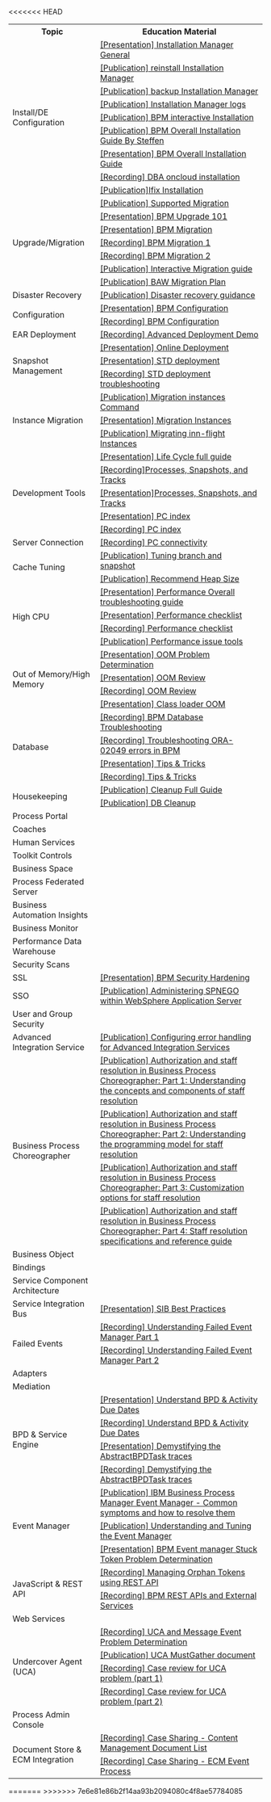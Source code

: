 
<<<<<<< HEAD

<table>
  <tr font-weight: 700;>
    <th>Topic</th>
    <th>Education Material</th>
  </tr>
  <tr>
    <td rowspan="9">Install/DE Configuration</td>
    <td><a href="https://ibm.ent.box.com/folder/43248527637" target="_blank">[Presentation] Installation Manager General</a> </td>
  </tr>
  <tr>
    <td><a href="http://www-01.ibm.com/support/docview.wss?uid=swg21290142" target="_blank">[Publication] reinstall Installation Manager</a> </td>
  </tr>
  <tr>
    <td><a href="http://www-01.ibm.com/support/docview.wss?uid=swg21665878" target="_blank">[Publication] backup Installation Manager</a> </td>
  </tr>
   <tr>
    <td><a href="https://www.ibm.com/support/knowledgecenter/en/SSVJJU_6.4.0/com.ibm.IBMDS.doc_6.4/c_ig_ibmim_sds_log_files.html" target="_blank">[Publication] Installation Manager logs</a> </td>
  </tr>
   <tr>
    <td><a href="https://www.ibm.com/support/knowledgecenter/SSFPJS_8.6.0/com.ibm.wbpm.imuc.doc/topics/bpm_roadmap_form.html" target="_blank">[Publication] BPM interactive Installation</a> </td>
  </tr>
   <tr>
    <td><a href="https://github.ibm.com/steffen-baumann/baw-iam-support/wiki/Installation-BPM%5CBAW" target="_blank">[Publication] BPM Overall Installation Guide By Steffen</a> </td>
  </tr>
   <tr>
    <td><a href="https://github.ibm.com/steffen-baumann/baw-iam-support/raw/master/BPM_BAW%20Installation/IBM%20BPM%20%26%20BAW%20Installation.pptx" target="_blank">[Presentation] BPM Overall Installation Guide</a> </td>
  </tr>
   <tr>
    <td><a href="https://ibm.ent.box.com/file/344592733326" target="_blank">[Recording] DBA oncloud installation</a> </td>
  </tr>
   <tr>
    <td><a href="https://www-01.ibm.com/support/docview.wss?uid=swg21417656" target="_blank">[Publication]Ifix Installation</a> </td>
  </tr>

  <tr>
    <td rowspan="7">Upgrade/Migration </td>
    <td><a href="http://www-01.ibm.com/support/docview.wss?uid=swg21610883" target="_blank">[Publication] Supported Migration </a></td>
  </tr>
  <tr>
    <td><a href="https://ibm.ent.box.com/file/308009602094" target="_blank">[Presentation] BPM Upgrade 101</a> </td>
  </tr>
  <tr>
    <td><a href="https://ibm.ent.box.com/file/308013203031" target="_blank">[Presentation] BPM Migration</a> </td>
  </tr>
  <tr>
    <td><a href="https://ibm.ent.box.com/file/308009616790" target="_blank">[Recording] BPM Migration 1</a> </td>
  </tr>
  <tr>
    <td><a href="https://ibm.ent.box.com/file/308019681748" target="_blank">[Recording] BPM Migration 2</a> </td>
  </tr>
  <tr>
    <td><a href="https://www.ibm.com/support/knowledgecenter/en/SSFPJS_8.6.0/com.ibm.wbpm.imuc.doc/topics/bpm_mig_roadmap_form.html" target="_blank">[Publication] Interactive Migration guide</a> </td>
  </tr>
  <tr>
    <td><a href="https://www.ibm.com/support/knowledgecenter/en/SS8JB4/com.ibm.wbpm.imuc.doc/topics/cpln_mig_planning.html" target="_blank">[Publication] BAW Migration Plan</a> </td>
  </tr>

  <tr>
    <td>Disaster Recovery</td>
    <td><a href="https://www.ibm.com/developerworks/bpm/library/techarticles/1504_richardson/1504_richardson.html" target="_blank">[Publication] Disaster recovery guidance</a>  </td>
  </tr>
  <tr>
    <td rowspan="2">Configuration</td>
    <td><a href="https://github.ibm.com/steffen-baumann/baw-iam-support/blob/master/BPM_BAW%20Configuration/BPM%20Configuration.pdf" target="_blank">[Presentation] BPM Configuration</a>  </td>
  </tr>

  <tr>
    <td><a href="https://raw.github.ibm.com/steffen-baumann/baw-iam-support/master/BPM_BAW%20Configuration/Presenation%20about%20Configuration.mp4?token=AACezrLZxtWLl-t0zefX3Vn8ek409dDFks5dJZqFwA%3D%3D" target="_blank">[Recording] BPM Configuration</a>  </td>
  </tr>
  <tr>
    <td>EAR Deployment</td>
    <td><a href="https://ibm.ent.box.com/file/253784405027" target="_blank">[Recording] Advanced Deployment Demo</a>  </td>
  </tr>
  <tr>
    <td rowspan="3">Snapshot Management</td>
    <td><a href="https://ibm.ent.box.com/file/170283106484" target="_blank">[Presentation] Online Deployment </a>  </td>
  </tr>
  <tr>
    <td><a href="http://ausgsa.ibm.com/projects/b/bpm_support/EducationSessions/BrownBagSeries/StdDeploy.ppt" target="_blank">[Presentation] STD deployment</a>  </td>
  </tr>
<tr>
    <td><a href="http://ausgsa.ibm.com/projects/b/bpm_support/EducationSessions/BrownBagSeries/StdDeployTroubleshoot.mov" target="_blank">[Recording] STD deployment troubleshooting</a>  </td>
  </tr>
  <tr>
    <td rowspan="3">Instance Migration</td>
    <td><a href="https://www.ibm.com/support/knowledgecenter/SSFPJS_8.6.0/com.ibm.wbpm.ref.doc/topics/rref_bpmmigrateinstances.html" target="_blank">[Publication] Migration instances Command </a>  </td>
  </tr>
  <tr>
    <td><a href="https://www.ibm.com/developerworks/bpm/bpmjournal/1305_norelus/1305_norelus-pdf.pdf" target="_blank">[Presentation] Migration Instances</a>  </td>
  </tr>
  <tr>
    <td><a href="https://developer.ibm.com/bpm/docs/upgrades-migration/migrating-flight-instances/" target="_blank">[Publication] Migrating inn-flight Instances</a>  </td>
  </tr>
  <tr>
    <td rowspan="5">Development Tools</td>
    <td><a href="https://ibm.ent.box.com/file/349720780731" target="_blank">[Presentation] Life Cycle full guide</a>  </td>
  </tr>
  <tr>
    <td><a href="http://ausgsa.ibm.com/projects/b/bpm_support/EducationSessions/BrownBagSeries/BrownBagL2.Snapshots.mov" target="_blank">[Recording]Processes, Snapshots, and Tracks</a>  </td>
  </tr>
  <tr>
    <td><a href="http://ausgsa.ibm.com/projects/b/bpm_support/EducationSessions/BrownBagSeries/Snapshots.ppt" target="_blank">[Presentation]Processes, Snapshots, and Tracks</a>  </td>
  </tr>
  <tr>
    <td><a href="https://ibm.ent.box.com/file/292882909910" target="_blank">[Presentation] PC index</a>  </td>
  </tr>
  <tr>
    <td><a href="https://ibm.ent.box.com/file/292886905756" target="_blank">[Recording] PC index </a>  </td>
  </tr>
  <tr>
    <td>Server Connection </td>
    <td><a href="https://ibm.ent.box.com/file/253787022399 " target="_blank">[Recording] PC connectivity </a>  </td>
  </tr>
  <tr>
    <td rowspan="2">Cache Tuning </td>
    <td><a href="https://www.ibm.com/developerworks/bpm/library/techarticles/1404_booz/1404_booz.html" target="_blank">[Publication] Tuning branch and snapshot</a>  </td>
  </tr>
  <tr>
    <td><a href="https://developer.ibm.com/answers/questions/310443/what-is-the-maximum-recommended-heap-size-in-bpm" target="_blank">[Publication] Recommend Heap Size </a>  </td>
  </tr>
  <tr>
    <td rowspan="4">High CPU </td>
    <td><a href="https://ibm.ent.box.com/file/312396653922" target="_blank">[Presentation] Performance Overall troubleshooting guide </a>  </td>
  </tr>
  <tr>
    <td><a href="https://ibm.ent.box.com/file/312387711615" target="_blank">[Presentation] Performance checklist </a>  </td>
  </tr>
  <tr>
    <td><a href="https://ibm.ent.box.com/file/313183589763" target="_blank">[Recording] Performance checklist</a>  </td>
  </tr>
  <tr>
    <td><a href="https://github.ibm.com/steffen-baumann/baw-iam-support/wiki/Memory-Reviews" target="_blank">[Publication] Performance issue tools </a>  </td>
  </tr>
  <tr>
    <td rowspan="4">Out of Memory/High Memory </td>
    <td><a href="https://ibm.ent.box.com/file/313146201513 " target="_blank">[Presentation] OOM Problem Determination </a>  </td>
  </tr>
  <tr>
    <td><a href="https://ibm.ent.box.com/file/313159223503 " target="_blank">[Presentation] OOM Review </a>  </td>
  </tr>
  <tr>
    <td><a href="https://ibm.ent.box.com/file/313159159080" target="_blank">[Recording] OOM Review</a>  </td>
  </tr>
  <tr>
    <td><a href="https://ibm.ent.box.com/file/317494289713 " target="_blank">[Presentation] Class loader OOM</a>  </td>
  </tr>
  <tr>
    <td rowspan="4">Database </td>
    <td><a href="https://ibm.ent.box.com/file/487267695971 " target="_blank">[Recording] BPM Database Troubleshooting</a>  </td>
  </tr>
  <tr>
    <td><a href="https://ibm.ent.box.com/file/487269891441 " target="_blank">[Recording] Troubleshooting ORA-02049 errors in BPM </a>  </td>
  </tr>
  <tr>
    <td><a href="https://ibm.ent.box.com/file/487256864492" target="_blank">[Presentation] Tips & Tricks</a>  </td>
  </tr>
  <tr>
    <td><a href="https://ibm.ent.box.com/file/487260006627" target="_blank">[Recording] Tips & Tricks</a>  </td>
  </tr>
  <tr>
    <td rowspan="2">Housekeeping </td>
    <td><a href="https://support.bp-3.com/hc/en-us/articles/115015928207-IBM-BPM-8-5-x-8-6-and-IBM-BAW-v-18-0-0-x-purging-cleanup-full-guide#know" target="_blank">[Publication] Cleanup Full Guide</a>  </td>
  </tr>
  <tr>
    <td><a href="https://developer.ibm.com/answers/questions/193115/how-do-i-know-the-when-the-bpm-databases-should-be/" target="_blank">[Publication] DB Cleanup </a>  </td>
  </tr>
  <tr>
    <td>Process Portal </td>
    <td><a href="" target="_blank"></a>  </td>
  </tr>
  <tr>
    <td>Coaches</td>
    <td><a href="" target="_blank"></a>  </td>
  </tr>
  <tr>
    <td>Human Services</td>
    <td><a href="" target="_blank"></a>  </td>
  </tr>
  <tr>
    <td>Toolkit Controls </td>
    <td><a href="" target="_blank"></a>  </td>
  </tr>
  <tr>
    <td>Business Space </td>
    <td><a href="" target="_blank"></a>  </td>
  </tr>
  <tr>
    <td>Process Federated Server </td>
    <td><a href="" target="_blank"></a>  </td>
  </tr>
  <tr>
    <td>Business Automation Insights</td>
    <td><a href="" target="_blank"></a>  </td>
  </tr>
  <tr>
    <td>Business Monitor</td>
    <td><a href="" target="_blank"></a>  </td>
  </tr>
  <tr>
    <td>Performance Data Warehouse </td>
    <td><a href="" target="_blank"></a>  </td>
  </tr>
  <tr>
    <td>Security Scans</td>
    <td><a href="" target="_blank"></a>  </td>
  </tr>
  <tr>
    <td>SSL </td>
    <td><a href="https://ibm.box.com/s/qznlfbcnvsrj3lrb7ckqqf3s33gry3c9" target="_blank">[Presentation] BPM Security Hardening </a>  </td>
  </tr>
  <tr>
    <td>SSO </td>
    <td><a href="https://www.ibm.com/developerworks/websphere/library/techarticles/0809_lansche/0809_lansche.html " target="_blank">[Publication] Administering SPNEGO within WebSphere Application Server</a>  </td>
  </tr>
  <tr>
    <td>User and Group Security </td>
    <td><a href="" target="_blank"></a>  </td>
  </tr>
  <tr>
    <td>Advanced Integration Service</td>
    <td><a href="https://www.ibm.com/developerworks/bpm/library/techarticles/1210_agrawal/1210_agrawal.html" target="_blank">[Publication] Configuring error handling for Advanced Integration Services </a>  </td>
  </tr>
  <tr>
    <td rowspan="4">Business Process Choreographer </td>
    <td><a href="http://www.ibm.com/developerworks/websphere/techjournal/0710_lind/0710_lind.html " target="_blank">[Publication] Authorization and staff resolution in Business Process Choreographer: Part 1: Understanding the concepts and components of staff resolution </a>  </td>
  </tr>
  <tr>
    <td><a href="http://www.ibm.com/developerworks/websphere/techjournal/0711_lind/0711_lind.html" target="_blank">[Publication] Authorization and staff resolution in Business Process Choreographer: Part 2: Understanding the programming model for staff resolution </a>  </td>
  </tr>
  <tr>
    <td><a href="http://www.ibm.com/developerworks/websphere/techjournal/0712_lind/0712_lind.html" target="_blank">[Publication] Authorization and staff resolution in Business Process Choreographer: Part 3: Customization options for staff resolution</a>  </td>
  </tr>
  <tr>
    <td><a href="http://www.ibm.com/developerworks/websphere/techjournal/0801_lind/0801_lind.html " target="_blank">[Publication] Authorization and staff resolution in Business Process Choreographer: Part 4: Staff resolution specifications and reference guide</a>  </td>
  </tr>
  <tr>
    <td>Business Object </td>
    <td><a href="" target="_blank"></a>  </td>
  </tr>
  <tr>
    <td>Bindings </td>
    <td><a href="" target="_blank"></a>  </td>
  </tr>
  <tr>
    <td>Service Component Architecture </td>
    <td><a href="" target="_blank"></a>  </td>
  </tr>
  <tr>
    <td>Service Integration Bus  </td>
    <td><a href="https://ibm.ent.box.com/file/488109406677" target="_blank">[Presentation] SIB Best Practices</a>  </td>
  </tr>
  <tr>
    <td rowspan="2">Failed Events </td>
    <td><a href="https://ibm.ent.box.com/file/161166157845 " target="_blank">[Recording] Understanding Failed Event Manager Part 1 </a>  </td>
  </tr>
  <tr>
    <td><a href="https://ibm.ent.box.com/file/161166225056 " target="_blank">[Recording] Understanding Failed Event Manager Part 2 </a>  </td>
  </tr>
  <tr>
    <td>Adapters  </td>
    <td><a href="" target="_blank"></a>  </td>
  </tr>
  <tr>
    <td>Mediation </td>
    <td><a href="" target="_blank"></a>  </td>
  </tr>
  <tr>
    <td rowspan="4">BPD & Service Engine </td>
    <td><a href="https://ibm.ent.box.com/file/208940938775 " target="_blank">[Presentation] Understand BPD & Activity Due Dates </a>  </td>
  </tr>
  <tr>
    <td><a href="https://ibm.ent.box.com/file/211392842556 " target="_blank">[Recording] Understand BPD & Activity Due Dates </a>  </td>
  </tr>
  <tr>
    <td><a href="https://ibm.ent.box.com/file/277536004751 " target="_blank">[Presentation] Demystifying the AbstractBPDTask traces </a>  </td>
  </tr>
  <tr>
    <td><a href="https://ibm.ent.box.com/file/277537936525 " target="_blank">[Recording] Demystifying the AbstractBPDTask traces </a>  </td>
  </tr>
  <tr>
    <td rowspan="3">Event Manager </td>
    <td><a href="https://www.ibm.com/developerworks/community/blogs/aimsupport/entry/ibm_bpm_event_manager_common_problems?lang=en" target="_blank">[Publication] IBM Business Process Manager Event Manager - Common symptoms and how to resolve them </a>  </td>
  </tr>
  <tr>
    <td><a href="https://www-01.ibm.com/support/docview.wss?uid=swg21439613 " target="_blank">[Publication] Understanding and Tuning the Event Manager </a>  </td>
  </tr>
  <tr>
    <td><a href="https://ibm.ent.box.com/file/487258546488 " target="_blank">[Presentation] BPM Event manager Stuck Token Problem Determination </a>  </td>
  </tr>
  <tr>
    <td rowspan="2">JavaScript & REST API </td>
    <td><a href="https://ibm.ent.box.com/file/482165104840" target="_blank">[Recording] Managing Orphan Tokens using REST API </a>  </td>
  </tr>
  <tr>
    <td><a href="https://ibm.ent.box.com/file/153921689044 " target="_blank">[Recording] BPM REST APIs and External Services</a>  </td>
  </tr>
  <tr>
    <td>Web Services </td>
    <td><a href="" target="_blank"></a>  </td>
  </tr>
  <tr>
    <td rowspan="4">Undercover Agent (UCA) </td>
    <td><a href="https://ibm.ent.box.com/file/264582845329 " target="_blank">[Recording] UCA and Message Event Problem Determination </a>  </td>
  </tr>
  <tr>
    <td><a href="http://www-01.ibm.com/support/docview.wss?uid=swg21660915" target="_blank">[Publication] UCA MustGather document </a>  </td>
  </tr>
  <tr>
    <td><a href="https://ibm.ent.box.com/file/482153315247 " target="_blank">[Recording] Case review for UCA problem (part 1) </a>  </td>
  </tr>
  <tr>
    <td><a href="https://ibm.ent.box.com/file/321340775571 " target="_blank">[Recording] Case review for UCA problem (part 2) </a>  </td>
  </tr>
  <tr>
    <td>Process Admin Console </td>
    <td><a href="" target="_blank"></a>  </td>
  </tr>
  <tr>
    <td rowspan="2">Document Store & ECM Integration </td>
    <td><a href="https://ibm.ent.box.com/file/321349274628 " target="_blank">[Recording] Case Sharing - Content Management Document List </a>  </td>
  </tr>
  <tr>
    <td><a href="https://ibm.ent.box.com/file/321345396026 " target="_blank">[Recording] Case Sharing - ECM Event Process </a>  </td>
  </tr>
  
</table>
=======
>>>>>>> 7e6e81e86b2f14aa93b2094080c4f8ae57784085
